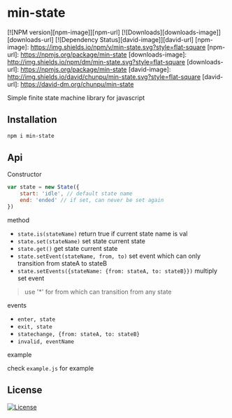 min-state
===

[![NPM version][npm-image]][npm-url]
[![Downloads][downloads-image]][downloads-url]
[![Dependency Status][david-image]][david-url]
[npm-image]: https://img.shields.io/npm/v/min-state.svg?style=flat-square
[npm-url]: https://npmjs.org/package/min-state
[downloads-image]: http://img.shields.io/npm/dm/min-state.svg?style=flat-square
[downloads-url]: https://npmjs.org/package/min-state
[david-image]: http://img.shields.io/david/chunpu/min-state.svg?style=flat-square
[david-url]: https://david-dm.org/chunpu/min-state


Simple finite state machine library for javascript

Installation
---

```sh
npm i min-state
```

Api
---

Constructor

```js
var state = new State({
	start: 'idle', // default state name
	end: 'ended' // if set, can never be set again
})
```

method

- `state.is(stateName)` return true if current state name is val
- `state.set(stateName)` set state current state
- `state.get()` get state current state
- `state.setEvent(stateName, from, to)` set event which can only transition from stateA to stateB
- `state.setEvents({stateName: {from: stateA, to: stateB}})` multiply set event

> use '*' for from which can transition from any state

events

- `enter, state`
- `exit, state`
- `statechange, {from: stateA, to: stateB}`
- `invalid, eventName`

example

check `example.js` for example

License
---

[![License][license-image]][license-url]

[license-image]: http://img.shields.io/npm/l/min-state.svg?style=flat-square
[license-url]: #
